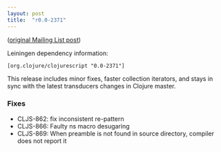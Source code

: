```yaml
---
layout: post
title:  "r0.0-2371"
---
```


([original Mailing List post](https://groups.google.com/d/msg/clojurescript/tigdfow0w9A/kb7UC-iZmI0J))

Leiningen dependency information: 

    [org.clojure/clojurescript "0.0-2371"] 

This release includes minor fixes, faster collection iterators, and 
stays in sync with the latest transducers changes in Clojure master. 

### Fixes 
* CLJS-862: fix inconsistent re-pattern 
* CLJS-866: Faulty ns macro desugaring 
* CLJS-869: When preamble is not found in source directory, compiler 
does not report it 
